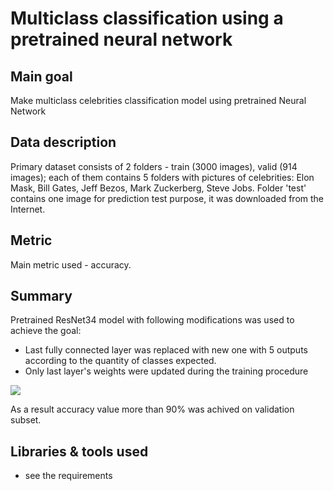 # Multiclass classification using a pretrained neural network

## Main goal
Make multiclass celebrities classification model using pretrained Neural Network

## Data description

Primary dataset consists of 2 folders - train (3000 images), valid (914 images); each of them contains 5 folders with pictures of celebrities: Elon Mask, Bill Gates, Jeff Bezos, Mark Zuckerberg, Steve Jobs. Folder 'test' contains one image for prediction test purpose, it was downloaded from the Internet.

## Metric

Main metric used - accuracy.

## Summary

Pretrained ResNet34 model with following modifications was used to achieve the goal:
* Last fully connected layer was replaced with new one with 5 outputs according to the quantity of classes expected.
* Only last layer's weights were updated during the training procedure

<img src='resnet.png'>

As a result accuracy value more than 90% was achived on validation subset.

## Libraries & tools used
* see the requirements
